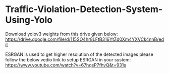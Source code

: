# Traffic-Violation-Detection-System-Using-Yolo

Download yolov3 weights from this drive given below: https://drive.google.com/file/d/115SO4hr8LFtB316YtZd0Xm4YXVCk4nnB/edit

ESRGAN is used to get higher resolution of the detected images please follow the below vedio link to setup ESRGAN in your system: https://www.youtube.com/watch?v=67hqsP7fhvQ&t=931s
